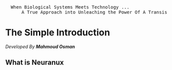 <pre>
  When Biological Systems Meets Technology ...
      A True Approach into Unleaching the Power Of A Transistor.
</pre>

<h1>The Simple Introduction</h1>
<p><i>Developed By <b>Mahmoud Osman</b></i></p>
<h2>What is Neuranux</h2>
